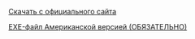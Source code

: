 [Скачать с официального сайта](https://www.factionfiles.com/ff.php?action=file&id=517564)

[EXE-файл Американской версией (ОБЯЗАТЕЛЬНО)](https://www.factionfiles.com/ff.php?action=file&id=517545)

